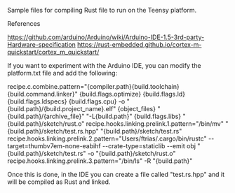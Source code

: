 Sample files for compiling Rust file to run on the Teensy platform.

References

https://github.com/arduino/Arduino/wiki/Arduino-IDE-1.5-3rd-party-Hardware-specification
https://rust-embedded.github.io/cortex-m-quickstart/cortex_m_quickstart/

If you want to experiment with the Arduino IDE, you can modify the platform.txt file and add the following:

recipe.c.combine.pattern="{compiler.path}{build.toolchain}{build.command.linker}" {build.flags.optimize} {build.flags.ld} {build.flags.ldspecs} {build.flags.cpu} -o "{build.path}/{build.project_name}.elf" {object_files} "{build.path}/{archive_file}" "-L{build.path}" {build.flags.libs} "{build.path}/sketch/rust.o"
recipe.hooks.linking.prelink.1.pattern="/bin/mv" "{build.path}/sketch/test.rs.hpp" "{build.path}/sketch/test.rs"
recipe.hooks.linking.prelink.2.pattern="Users/ftrias/.cargo/bin/rustc" --target=thumbv7em-none-eabihf --crate-type=staticlib --emit obj "{build.path}/sketch/test.rs" -o "{build.path}/sketch/rust.o"
recipe.hooks.linking.prelink.3.pattern="/bin/ls" -R "{build.path}"

Once this is done, in the IDE you can create a file called "test.rs.hpp" and it will be compiled as Rust and linked.